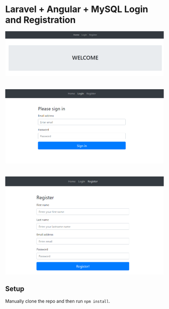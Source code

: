 # Laravel + Angular + MySQL Login and Registration

![Angular Todo](../screenshots/angular-login1.PNG)
#
![Angular Todo](../screenshots/angular-login2.PNG)
#
![Angular Todo](../screenshots/angular-login3.PNG)


## Setup

Manually clone the repo and then run `npm install`.